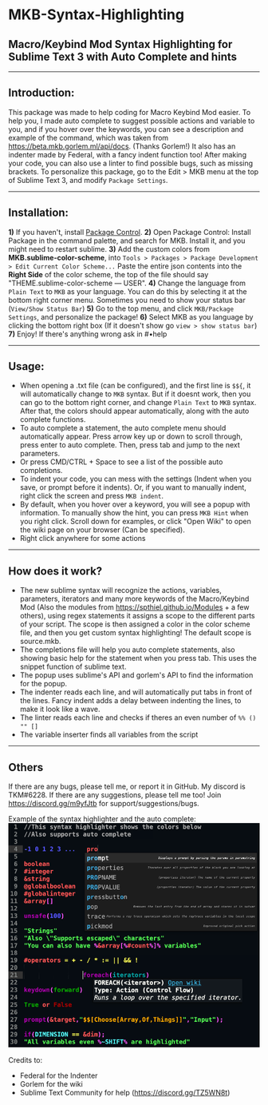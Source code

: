 # MKB-Syntax-Highlighting
## Macro/Keybind Mod Syntax Highlighting for Sublime Text 3 with Auto Complete and hints

---

## Introduction:

This package was made to help coding for Macro Keybind Mod easier. To help you, I made auto complete to suggest possible actions and variable to you, and if you hover over the keywords, you can see a description and example of the command, which was taken from https://beta.mkb.gorlem.ml/api/docs. (Thanks Gorlem!) It also has an indenter made by Federal, with a fancy indent function too! After making your code, you can also use a linter to find possible bugs, such as missing brackets. To personalize this package, go to the Edit > MKB menu at the top of Sublime Text 3, and modify `Package Settings`. 

---

## Installation:

**1)** If you haven't, install [Package Control](http://www.sublimelinter.com/en/stable/installation.html). 
**2)** Open Package Control: Install Package in the command palette, and search for MKB. Install it, and you might need to restart sublime. 
**3)** Add the custom colors from **MKB.sublime-color-scheme**, into `Tools > Packages > Package Development > Edit Current Color Scheme...` Paste the entire json contents into the **Right Side** of the color scheme, the top of the file should say "THEME.sublime-color-scheme — USER". 
**4)** Change the language from `Plain Text` to `MKB` as your language. You can do this by selecting it at the bottom right corner menu. Sometimes you need to show your status bar (`View/Show Status Bar`)
**5)** Go to the top menu, and click `MKB/Package Settings`, and personalize the package!
**6)** Select MKB as you language by clicking the bottom right box (If it doesn't show go `view > show status bar`)
**7)** Enjoy! If there's anything wrong ask in #•help

---

## Usage:

- When opening a .txt file (can be configured), and the first line is `$${`, it will automatically change to `MKB` syntax. But if it doesnt work, then you can go to the bottom right corner, and change `Plain Text` to `MKB` syntax. After that, the colors should appear automatically, along with the auto complete functions. 
- To auto complete a statement, the auto complete menu should automatically appear. Press arrow key up or down to scroll through, press enter to auto complete. Then, press tab and jump to the next parameters. 
- Or press CMD/CTRL + Space to see a list of the possible auto completions. 
- To indent your code, you can mess with the settings (Indent when you save, or prompt before it indents). Or, if you want to manually indent, right click the screen and press `MKB indent`.
- By default, when you hover over a keyword, you will see a popup with information. To manually show the hint, you can press `MKB Hint` when you right click. Scroll down for examples, or click "Open Wiki" to open the wiki page on your browser (Can be specified).
- Right click anywhere for some actions

---

## How does it work?

- The new sublime syntax will recognize the actions, variables, parameters, iterators and many more keywords of the Macro/Keybind Mod (Also the modules from https://spthiel.github.io/Modules + a few others), using regex statements it assigns a scope to the different parts of your script. The scope is then assigned a color in the color scheme file, and then you get custom syntax highlighting! The default scope is source.mkb. 
- The completions file will help you auto complete statements, also showing basic help for the statement when you press tab. This uses the snippet function of sublime text. 
- The popup uses sublime's API and gorlem's API to find the information for the popup. 
- The indenter reads each line, and will automatically put tabs in front of the lines. Fancy indent adds a delay between indenting the lines, to make it look like a wave. 
- The linter reads each line and checks if theres an even number of `%% () "" []`
- The variable inserter finds all variables from the script

---

## Others

If there are any bugs, please tell me, or report it in GitHub. My discord is TKM#6228. If there are any suggestions, please tell me too! 
Join https://discord.gg/m9yfJtb for support/suggestions/bugs.

Example of the syntax highlighter and the auto complete:
![Example](MKB-syntax-highlighting.png?raw=true)

Credits to:
- Federal for the Indenter
- Gorlem for the wiki
- Sublime Text Community for help (https://discord.gg/TZ5WN8t)
